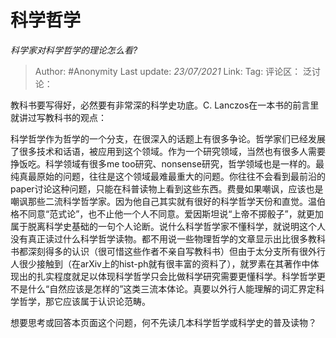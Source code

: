 # 科学哲学
*科学家对科学哲学的理论怎么看?*

> Author: #Anonymity
> Last update: *23/07/2021*
> Link:
> Tag:
> 评论区：
> 泛讨论：

教科书要写得好，必然要有非常深的科学史功底。C. Lanczos在一本书的前言里就讲过写教科书的观点：

科学哲学作为哲学的一个分支，在很深入的话题上有很多争论。哲学家们已经发展了很多技术和话语，被应用到这个领域。作为一个研究领域，当然也有很多人需要挣饭吃。科学领域有很多me too研究、nonsense研究，哲学领域也是一样的。最纯真最原始的问题，往往是这个领域最难最重大的问题。你往往不会看到最前沿的paper讨论这种问题，只能在科普读物上看到这些东西。费曼如果嘲讽，应该也是嘲讽那些二流科学哲学家。因为他自己其实就有很好的科学哲学天份和直觉。温伯格不同意“范式论”，也不止他一个人不同意。爱因斯坦说“上帝不掷骰子”，就更加属于脱离科学史基础的一句个人论断。说什么科学哲学家不懂科学，就说明这个人没有真正读过什么科学哲学读物。都不用说一些物理哲学的文章显示出比很多教科书都深刻得多的认识（很可惜这些作者不亲自写教科书）但由于太分支所有很外行人很少接触到（在arXiv上的hist-ph就有很丰富的资料了），就罗素在其著作中体现出的扎实程度就足以体现科学哲学只会比做科学研究需要更懂科学。科学哲学更不是什么“自然应该是怎样的”这类三流本体论。真要以外行人能理解的词汇界定科学哲学，那它应该属于认识论范畴。

想要思考或回答本页面这个问题，何不先读几本科学哲学或科学史的普及读物？
